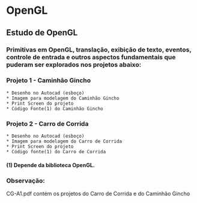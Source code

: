 ﻿# OpenGL
## Estudo de OpenGL

### Primitivas em OpenGL, translação, exibição de texto, eventos, controle de entrada e outros aspectos fundamentais que puderam ser explorados nos projetos abaixo: 

### Projeto 1 - Caminhão Gincho
	* Desenho no Autocad (esboço)
	* Imagem para modelagem do Caminhão Gincho
	* Print Screen do projeto
	* Código Fonte(1) do Caminhão Gincho

### Projeto 2 - Carro de Corrida
	* Desenho no Autocad (esboço)
	* Imagem para modelagem do Carro de Corrida
	* Print Screen do projeto
	* Código fonte(1) do Carro de Corrida


#### (1) Depende da biblioteca OpenGL.

### Observação:
CG-A1.pdf contém os projetos do Carro de Corrida e do Caminhão Gincho
